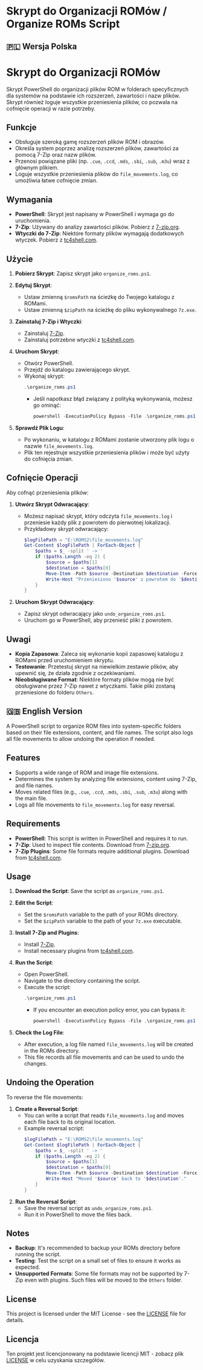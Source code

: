# Skrypt do Organizacji ROMów / Organize ROMs Script

## 🇵🇱 Wersja Polska

# Skrypt do Organizacji ROMów

Skrypt PowerShell do organizacji plików ROM w folderach specyficznych dla systemów na podstawie ich rozszerzeń, zawartości i nazw plików. Skrypt również loguje wszystkie przeniesienia plików, co pozwala na cofnięcie operacji w razie potrzeby.

## Funkcje

- Obsługuje szeroką gamę rozszerzeń plików ROM i obrazów.
- Określa system poprzez analizę rozszerzeń plików, zawartości za pomocą 7-Zip oraz nazw plików.
- Przenosi powiązane pliki (np. `.cue`, `.ccd`, `.mds`, `.sbi`, `.sub`, `.m3u`) wraz z głównym plikiem.
- Loguje wszystkie przeniesienia plików do `file_movements.log`, co umożliwia łatwe cofnięcie zmian.

## Wymagania

- **PowerShell**: Skrypt jest napisany w PowerShell i wymaga go do uruchomienia.
- **7-Zip**: Używany do analizy zawartości plików. Pobierz z [7-zip.org](https://www.7-zip.org/).
- **Wtyczki do 7-Zip**: Niektóre formaty plików wymagają dodatkowych wtyczek. Pobierz z [tc4shell.com](https://www.tc4shell.com/en/7zip/).

## Użycie

1. **Pobierz Skrypt**: Zapisz skrypt jako `organize_roms.ps1`.

2. **Edytuj Skrypt**:
   - Ustaw zmienną `$romsPath` na ścieżkę do Twojego katalogu z ROMami.
   - Ustaw zmienną `$zipPath` na ścieżkę do pliku wykonywalnego `7z.exe`.

3. **Zainstaluj 7-Zip i Wtyczki**:
   - Zainstaluj [7-Zip](https://www.7-zip.org/).
   - Zainstaluj potrzebne wtyczki z [tc4shell.com](https://www.tc4shell.com/en/7zip/).

4. **Uruchom Skrypt**:
   - Otwórz PowerShell.
   - Przejdź do katalogu zawierającego skrypt.
   - Wykonaj skrypt:
     ```powershell
     .\organize_roms.ps1
     ```
     - Jeśli napotkasz błąd związany z polityką wykonywania, możesz go ominąć:
       ```powershell
       powershell -ExecutionPolicy Bypass -File .\organize_roms.ps1
       ```

5. **Sprawdź Plik Logu**:
   - Po wykonaniu, w katalogu z ROMami zostanie utworzony plik logu o nazwie `file_movements.log`.
   - Plik ten rejestruje wszystkie przeniesienia plików i może być użyty do cofnięcia zmian.

## Cofnięcie Operacji

Aby cofnąć przeniesienia plików:

1. **Utwórz Skrypt Odwracający**:
   - Możesz napisać skrypt, który odczyta `file_movements.log` i przeniesie każdy plik z powrotem do pierwotnej lokalizacji.
   - Przykładowy skrypt odwracający:
     ```powershell
     $logFilePath = "E:\ROMS2\file_movements.log"
     Get-Content $logFilePath | ForEach-Object {
         $paths = $_ -split ' -> '
         if ($paths.Length -eq 2) {
             $source = $paths[1]
             $destination = $paths[0]
             Move-Item -Path $source -Destination $destination -Force
             Write-Host "Przeniesiono '$source' z powrotem do '$destination'."
         }
     }
     ```

2. **Uruchom Skrypt Odwracający**:
   - Zapisz skrypt odwracający jako `undo_organize_roms.ps1`.
   - Uruchom go w PowerShell, aby przenieść pliki z powrotem.

## Uwagi

- **Kopia Zapasowa**: Zaleca się wykonanie kopii zapasowej katalogu z ROMami przed uruchomieniem skryptu.
- **Testowanie**: Przetestuj skrypt na niewielkim zestawie plików, aby upewnić się, że działa zgodnie z oczekiwaniami.
- **Nieobsługiwane Format**: Niektóre formaty plików mogą nie być obsługiwane przez 7-Zip nawet z wtyczkami. Takie pliki zostaną przeniesione do folderu `Others`.

## 🇬🇧 English Version

A PowerShell script to organize ROM files into system-specific folders based on their file extensions, content, and file names. The script also logs all file movements to allow undoing the operation if needed.

## Features

- Supports a wide range of ROM and image file extensions.
- Determines the system by analyzing file extensions, content using 7-Zip, and file names.
- Moves related files (e.g., `.cue`, `.ccd`, `.mds`, `.sbi`, `.sub`, `.m3u`) along with the main file.
- Logs all file movements to `file_movements.log` for easy reversal.

## Requirements

- **PowerShell**: This script is written in PowerShell and requires it to run.
- **7-Zip**: Used to inspect file contents. Download from [7-zip.org](https://www.7-zip.org/).
- **7-Zip Plugins**: Some file formats require additional plugins. Download from [tc4shell.com](https://www.tc4shell.com/en/7zip/).

## Usage

1. **Download the Script**: Save the script as `organize_roms.ps1`.

2. **Edit the Script**:
   - Set the `$romsPath` variable to the path of your ROMs directory.
   - Set the `$zipPath` variable to the path of your `7z.exe` executable.

3. **Install 7-Zip and Plugins**:
   - Install [7-Zip](https://www.7-zip.org/).
   - Install necessary plugins from [tc4shell.com](https://www.tc4shell.com/en/7zip/).

4. **Run the Script**:
   - Open PowerShell.
   - Navigate to the directory containing the script.
   - Execute the script:
     ```powershell
     .\organize_roms.ps1
     ```
     - If you encounter an execution policy error, you can bypass it:
       ```powershell
       powershell -ExecutionPolicy Bypass -File .\organize_roms.ps1
       ```

5. **Check the Log File**:
   - After execution, a log file named `file_movements.log` will be created in the ROMs directory.
   - This file records all file movements and can be used to undo the changes.

## Undoing the Operation

To reverse the file movements:

1. **Create a Reversal Script**:
   - You can write a script that reads `file_movements.log` and moves each file back to its original location.
   - Example reversal script:
     ```powershell
     $logFilePath = "E:\ROMS2\file_movements.log"
     Get-Content $logFilePath | ForEach-Object {
         $paths = $_ -split ' -> '
         if ($paths.Length -eq 2) {
             $source = $paths[1]
             $destination = $paths[0]
             Move-Item -Path $source -Destination $destination -Force
             Write-Host "Moved '$source' back to '$destination'."
         }
     }
     ```
2. **Run the Reversal Script**:
   - Save the reversal script as `undo_organize_roms.ps1`.
   - Run it in PowerShell to move the files back.

## Notes

- **Backup**: It's recommended to backup your ROMs directory before running the script.
- **Testing**: Test the script on a small set of files to ensure it works as expected.
- **Unsupported Formats**: Some file formats may not be supported by 7-Zip even with plugins. Such files will be moved to the `Others` folder.

## License

This project is licensed under the MIT License - see the [LICENSE](LICENSE) file for details.



## Licencja

Ten projekt jest licencjonowany na podstawie licencji MIT - zobacz plik [LICENSE](LICENSE) w celu uzyskania szczegółów.
